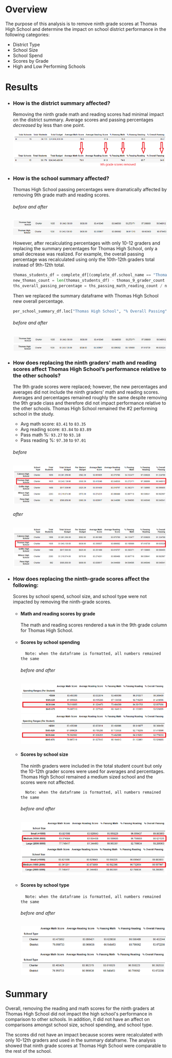 # Overview
The purpose of this analysis is to remove ninth grade scores at Thomas High School and determine the impact on school district performance in the following categories:

- District Type
- School Size
- School Spend
- Scores by Grade
- High and Low Performing Schools

# Results

- ### How is the district summary affected?

    Removing the ninth grade math and reading scores had minimal impact on the district summary.  Average scores and passing percentages _decreased_ by less than one point.

    ![](Images/district-analysis.png)

- ### How is the school summary affected?

    Thomas High School passing percentages were dramatically affected by removing 9th grade math and reading scores.

    ###### before and after
    ![](Images/school-before.png)
    ![](Images/school-after.png)

    However, after recalculating percentages with only 10-12 graders and replacing the summary percentages for Thomas High School, only a small decrease was realized.  For example, the overall passing percentage was recalculated using only the 10th-12th graders total instead of 9th-12th total.    

    ```python
    thomas_students_df = complete_df[(complete_df.school_name == "Thomas High School")]
    new_thomas_count = len(thomas_students_df) - thomas_9_grader_count
    ths_overall_passing_percentage = ths_passing_math_reading_count / new_thomas_count * 100
    ```

    Then we replaced the summary dataframe with Thomas High School new overall percentage.

    ```python
    per_school_summary_df.loc["Thomas High School", "% Overall Passing"] = ths_overall_passing_percentage
    ```

    ###### before and after
    ![](Images/school-before.png)
    ![](Images/school-after2.png)

- ### How does replacing the ninth graders’ math and reading scores affect Thomas High School’s performance relative to the other schools?

    The 9th grade scores were replaced; however, the new percentages and averages did not include the ninth graders' math and reading scores.  Averages and percentages remained roughly the same despite removing the 9th grade class and therefore did not impact performance relative to the other schools.  Thomas High School remained the #2 performing school in the study.

    - Avg math score: `83.41` to `83.35`
    - Avg reading score: `83.84` to `83.89`
    - Pass math %: `93.27` to `93.18`
    - Pass reading %: `97.30` to `97.01`
    ###### before
    ![](Images/top-five-before.png)

    ###### after
    ![](Images/top-five-after.png)

- ### How does replacing the ninth-grade scores affect the following:

    Scores by school spend, school size, and school type were not impacted by removing the ninth-grade scores.

    - #### Math and reading scores by grade

        The math and reading scores rendered a `NaN` in the 9th grade column for Thomas High School.

    - #### Scores by school spending

            Note: when the dataframe is formatted, all numbers remained the same

        ###### before and after
        ![](Images/by-school-spending-before.png)
        ![](Images/by-school-spending-after.png)

    - #### Scores by school size

        The ninth graders were included in the total student count but only the 10-12th grader scores were used for averages and percentages.  Thomas High School remained a medium sized school and the scores were not affected.

            Note: when the dataframe is formatted, all numbers remained the same

        ###### before and after
        ![](Images/by-school-size-before.png)
        ![](Images/by-school-size-after.png)

    - #### Scores by school type

            Note: when the dataframe is formatted, all numbers remained the same

        ###### before and after
        ![](Images/by-school-type-before.png)
        ![](Images/by-school-type-after.png)

# Summary
Overall, removing the reading and math scores for the ninth graders at Thomas High School did not impact the high school's performance in comparison to other schools.  In addition, it did not have an affect on comparisons amongst school size, school spending, and school type.

The scores did not have an impact because scores were recalculated with only 10-12th graders and used in the summary dataframe.  The analysis showed that ninth grade scores at Thomas High School were comparable to the rest of the school.